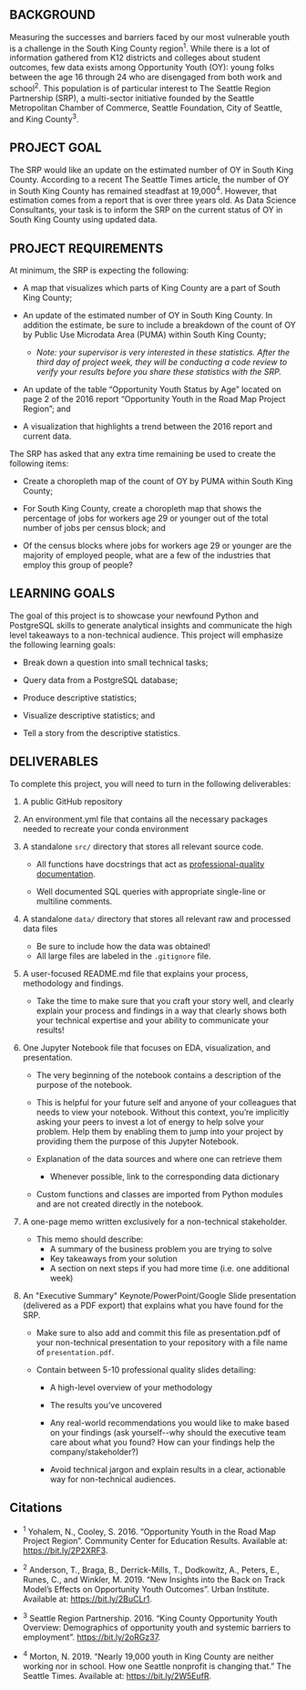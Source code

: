 ## BACKGROUND

Measuring the successes and barriers faced by our most vulnerable youth is a challenge in the South King County region<sup>1</sup>. While there is a lot of information gathered from K12 districts and colleges about student outcomes, few data exists among Opportunity Youth (OY): young folks between the age 16 through 24 who are disengaged from both work and school<sup>2</sup>. This population is of particular interest to The Seattle Region Partnership (SRP), a multi-sector initiative founded by the Seattle Metropolitan Chamber of Commerce, Seattle Foundation, City of Seattle, and King County<sup>3</sup>.


## PROJECT GOAL

The SRP would like an update on the estimated number of OY in South King County. According to a recent The Seattle Times article, the number of OY in South King County has remained steadfast at 19,000<sup>4</sup>. However, that estimation comes from a report that is over three years old. As Data Science Consultants, your task is to inform the SRP on the current status of OY in South King County using updated data.

## PROJECT REQUIREMENTS

At minimum, the SRP is expecting the following:

* A map that visualizes which parts of King County are a part of South King County;

* An update of the estimated number of OY in South King County. In addition the estimate, be sure to include a breakdown of the count of OY by Public Use Microdata Area (PUMA) within South King County;
    + _Note: your supervisor is very interested in these statistics. After the third day of project week, they will be conducting a code review to verify your results before you share these statistics with the SRP._


* An update of the table “Opportunity Youth Status by Age” located on page 2 of the 2016 report “Opportunity Youth in the Road Map Project Region”; and

* A visualization that highlights a trend between the 2016 report and current data.

The SRP has asked that any extra time remaining be used to create the following items:

* Create a choropleth map of the count of OY by PUMA within South King County; 

* For South King County, create a choropleth map that shows the percentage of jobs for workers age 29 or younger out of the total number of jobs per census block; and

* Of the census blocks where jobs for workers age 29 or younger are the majority of employed people, what are a few of the industries that employ this group of people?

## LEARNING GOALS
The goal of this project is to showcase your newfound Python and PostgreSQL skills to generate analytical insights and communicate the high level takeaways to a non-technical audience. This project will emphasize the following learning goals:

* Break down a question into small technical tasks;

* Query data from a PostgreSQL database;

* Produce descriptive statistics; 

* Visualize descriptive statistics; and

* Tell a story from the descriptive statistics.

## DELIVERABLES

To complete this project, you will need to turn in the following deliverables:

1. A public GitHub repository

2. An environment.yml file that contains all the necessary packages needed to recreate your conda environment

3. A standalone `src/` directory that stores all relevant source code.

    + All functions have docstrings that act as [professional-quality documentation](http://google.github.io/styleguide/pyguide.html#381-docstrings). 

    + Well documented SQL queries with appropriate single-line or multiline comments.

4. A standalone `data/` directory that stores all relevant raw and processed data files

    + Be sure to include how the data was obtained!
    + All large files are labeled in the `.gitignore` file.

5. A user-focused README.md file that explains your process, methodology and findings.

    + Take the time to make sure that you craft your story well, and clearly explain your process and findings in a way that clearly shows both your technical expertise and your ability to communicate your results!

6. One Jupyter Notebook file that focuses on EDA, visualization, and presentation. 

    + The very beginning of the notebook contains a description of the purpose of the notebook.

    + This is helpful for your future self and anyone of your colleagues that needs to view your notebook. Without this context, you’re implicitly asking your peers to invest a lot of energy to help solve your problem. Help them by enabling them to jump into your project by providing them the purpose of this Jupyter Notebook.

    + Explanation of the data sources and where one can retrieve them
        + Whenever possible, link to the corresponding data dictionary

    + Custom functions and classes are imported from Python modules and are not created directly in the notebook.

7. A one-page memo written exclusively for a non-technical stakeholder.

    + This memo should describe:
        + A summary of the business problem you are trying to solve
        + Key takeaways from your solution
        + A section on next steps if you had more time (i.e. one additional week)

8. An "Executive Summary" Keynote/PowerPoint/Google Slide presentation (delivered as a PDF export) that explains what you have found for the SRP.

    + Make sure to also add and commit this file as presentation.pdf of your non-technical presentation to your repository with a file name of `presentation.pdf`.
    
    + Contain between 5-10 professional quality slides detailing:
        + A high-level overview of your methodology 
        
        + The results you’ve uncovered
        
        + Any real-world recommendations you would like to make based on your findings (ask yourself--why should the executive team care about what you found? How can your findings help the company/stakeholder?) 

        + Avoid technical jargon and explain results in a clear, actionable way for non-technical audiences.

## Citations

* <sup>1</sup> Yohalem, N., Cooley, S. 2016. “Opportunity Youth in the Road Map Project Region”. Community Center for Education Results. Available at: https://bit.ly/2P2XRF3. 

* <sup>2</sup> Anderson, T., Braga, B., Derrick-Mills, T., Dodkowitz, A., Peters, E., Runes, C., and Winkler, M. 2019. “New Insights into the Back on Track Model’s Effects on Opportunity Youth Outcomes”. Urban Institute. Available at: https://bit.ly/2BuCLr1. 

* <sup>3</sup> Seattle Region Partnership. 2016. “King County Opportunity Youth Overview: Demographics of opportunity youth and systemic barriers to employment”. https://bit.ly/2oRGz37. 

* <sup>4</sup> Morton, N. 2019. “Nearly 19,000 youth in King County are neither working nor in school. How one Seattle nonprofit is changing that.” The Seattle Times. Available at: https://bit.ly/2W5EufR. 